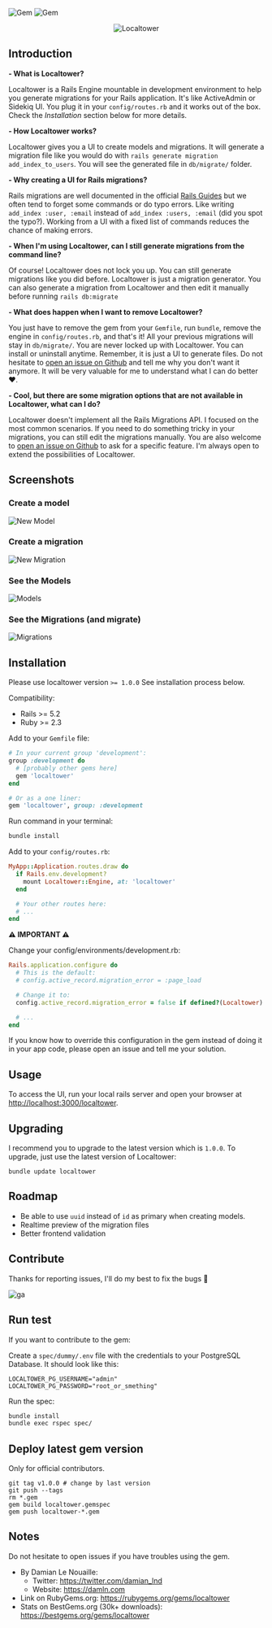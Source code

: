 ![Gem](https://img.shields.io/gem/v/localtower) ![Gem](https://img.shields.io/gem/dt/localtower?label=gem%20downloads)

<p align="center">
<img src="https://raw.githubusercontent.com/damln/localtower/master/public/twitter-cover-1.png" alt="Localtower">
</p>

## Introduction

**- What is Localtower?**

Localtower is a Rails Engine mountable in development environment to help you generate migrations for your Rails application.
It's like ActiveAdmin or Sidekiq UI.
You plug it in your `config/routes.rb` and it works out of the box.
Check the *Installation* section below for more details.

**- How Localtower works?**

Localtower gives you a UI to create models and migrations. It will generate a migration file like you would do with `rails generate migration add_index_to_users`. You will see the generated file in `db/migrate/` folder.

**- Why creating a UI for Rails migrations?**

Rails migrations are well documented in the official [Rails Guides](https://guides.rubyonrails.org/v3.2/migrations.html) but we often tend to forget some commands or do typo errors. Like writing `add_index :user, :email` instead of `add_index :users, :email` (did you spot the typo?). Working from a UI with a fixed list of commands reduces the chance of making errors.

**- When I'm using Localtower, can I still generate migrations from the command line?**

Of course! Localtower does not lock you up. You can still generate migrations like you did before. Localtower is just a migration generator. You can also generate a migration from Localtower and then edit it manually before running `rails db:migrate`

**- What does happen when I want to remove Localtower?**

You just have to remove the gem from your `Gemfile`, run `bundle`, remove the engine in `config/routes.rb`, and that's it! All your previous migrations will stay in `db/migrate/`. You are never locked up with Localtower. You can install or uninstall anytime. Remember, it is just a UI to generate files. Do not hesitate to [open an issue on Github](https://github.com/damln/localtower/issues) and tell me why you don't want it anymore. It will be very valuable for me to understand what I can do better ❤.

**- Cool, but there are some migration options that are not available in Localtower, what can I do?**

Localtower doesn't implement all the Rails Migrations API. I focused on the most common scenarios. If you need to do something tricky in your migrations, you can still edit the migrations manually. You are also welcome to [open an issue on Github](https://github.com/damln/localtower/issues) to ask for a specific feature. I'm always open to extend the possibilities of Localtower.

## Screenshots

### Create a model
![New Model](https://raw.githubusercontent.com/damln/localtower/master/public/screenshots/v1.0.0/new_model.png)

### Create a migration
![New Migration](https://raw.githubusercontent.com/damln/localtower/master/public/screenshots/v1.0.0/new_migration.png)

### See the Models
![Models](https://raw.githubusercontent.com/damln/localtower/master/public/screenshots/v1.0.0/models.png)

### See the Migrations (and migrate)
![Migrations](https://raw.githubusercontent.com/damln/localtower/master/public/screenshots/v1.0.0/migrations.png)

## Installation

Please use localtower version `>= 1.0.0`
See installation process below.

Compatibility:
- Rails >= 5.2
- Ruby >= 2.3

Add to your `Gemfile` file:
```ruby
# In your current group 'development':
group :development do
  # [probably other gems here]
  gem 'localtower'
end

# Or as a one liner:
gem 'localtower', group: :development
```

Run command in your terminal:
```bash
bundle install
```

Add to your `config/routes.rb`:
```ruby
MyApp::Application.routes.draw do
  if Rails.env.development?
    mount Localtower::Engine, at: 'localtower'
  end

  # Your other routes here:
  # ...
end
```

**⚠ IMPORTANT ⚠**

Change your config/environments/development.rb:

```ruby
Rails.application.configure do
  # This is the default:
  # config.active_record.migration_error = :page_load

  # Change it to:
  config.active_record.migration_error = false if defined?(Localtower)

  # ...
end
```

If you know how to override this configuration in the gem instead of doing it in your app code, please open an issue and tell me your solution.

## Usage

To access the UI, run your local rails server and open your browser at [http://localhost:3000/localtower](http://localhost:3000/localtower).

## Upgrading

I recommend you to upgrade to the latest version which is `1.0.0`.
To upgrade, just use the latest version of Localtower:

```
bundle update localtower
```

## Roadmap

- Be able to use `uuid` instead of `id` as primary when creating models.
- Realtime preview of the migration files
- Better frontend validation

## Contribute

Thanks for reporting issues, I'll do my best to fix the bugs 💪

![ga](https://www.google-analytics.com/collect?v=1&tid=G-1XG3EBE2DZ&cid=555&aip=1&t=event&ec=github&ea=visit&dp=readme&dt=gem)

## Run test

If you want to contribute to the gem:

Create a `spec/dummy/.env` file with the credentials to your PostgreSQL Database. It should look like this:

```
LOCALTOWER_PG_USERNAME="admin"
LOCALTOWER_PG_PASSWORD="root_or_smething"
```

Run the spec:
```bash
bundle install
bundle exec rspec spec/
```

## Deploy latest gem version

Only for official contributors.

    git tag v1.0.0 # change by last version
    git push --tags
    rm *.gem
    gem build localtower.gemspec
    gem push localtower-*.gem

## Notes

Do not hesitate to open issues if you have troubles using the gem.

- By Damian Le Nouaille:
  - Twitter: https://twitter.com/damian_lnd
  - Website: https://damln.com
- Link on RubyGems.org: https://rubygems.org/gems/localtower
- Stats on BestGems.org (30k+ downloads): https://bestgems.org/gems/localtower

